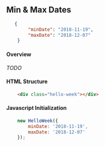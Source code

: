 ## Min & Max Dates

```json
   {
        "minDate": "2018-11-19",
        "maxDate": "2018-12-07"
    }
```

#### Overview
_TODO_

#### HTML Structure
```html
    <div class="hello-week"></div>
```

#### Javascript Initialization
```js
    new HelloWeek({
        minDate: '2018-11-19',
        maxDate: '2018-12-07'
    });
```

